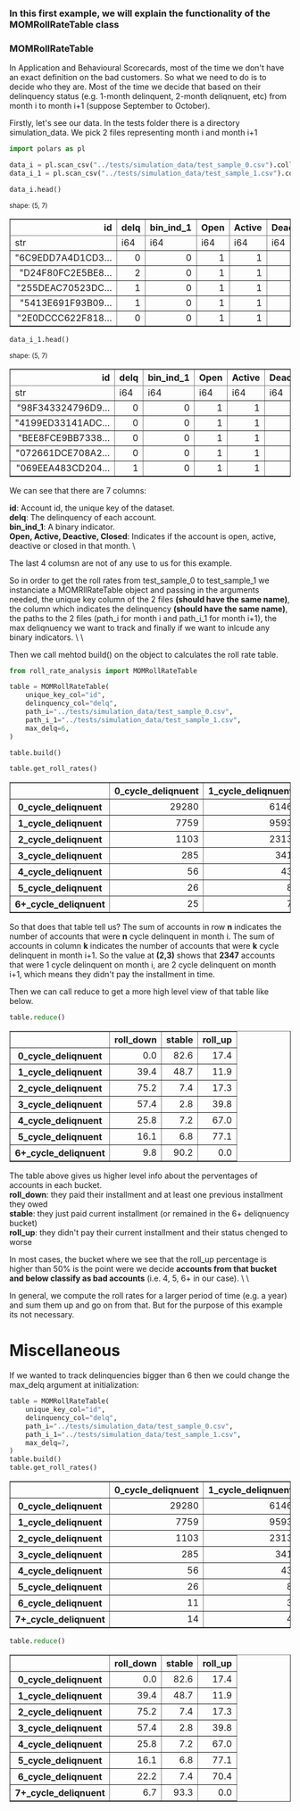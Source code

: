 ### In this first example, we will explain the functionality of the MOMRollRateTable class

### MOMRollRateTable

In Application and Behavioural Scorecards, most of the time we don't have an exact definition on the bad customers.
So what we need to do is to decide who they are. Most of the time we decide that based on their delinquency status (e.g. 1-month delinquent, 2-month deliqnuent, etc) from month i to month i+1 (suppose September to October).

Firstly, let's see our data. In the tests folder there is a directory simulation_data. We pick 2 files representing month i and month i+1


```python
import polars as pl

data_i = pl.scan_csv("../tests/simulation_data/test_sample_0.csv").collect()
data_i_1 = pl.scan_csv("../tests/simulation_data/test_sample_1.csv").collect()
```


```python
data_i.head()
```




<div><style>
.dataframe > thead > tr > th,
.dataframe > tbody > tr > td {
  text-align: right;
  white-space: pre-wrap;
}
</style>
<small>shape: (5, 7)</small><table border="1" class="dataframe"><thead><tr><th>id</th><th>delq</th><th>bin_ind_1</th><th>Open</th><th>Active</th><th>Deactive</th><th>Closed</th></tr><tr><td>str</td><td>i64</td><td>i64</td><td>i64</td><td>i64</td><td>i64</td><td>i64</td></tr></thead><tbody><tr><td>&quot;6C9EDD7A4D1CD3…</td><td>0</td><td>0</td><td>1</td><td>1</td><td>0</td><td>0</td></tr><tr><td>&quot;D24F80FC2E5BE8…</td><td>2</td><td>0</td><td>1</td><td>1</td><td>0</td><td>0</td></tr><tr><td>&quot;255DEAC70523DC…</td><td>1</td><td>0</td><td>1</td><td>1</td><td>0</td><td>0</td></tr><tr><td>&quot;5413E691F93B09…</td><td>1</td><td>0</td><td>1</td><td>1</td><td>0</td><td>0</td></tr><tr><td>&quot;2E0DCCC622F818…</td><td>0</td><td>0</td><td>1</td><td>1</td><td>0</td><td>0</td></tr></tbody></table></div>




```python
data_i_1.head()
```




<div><style>
.dataframe > thead > tr > th,
.dataframe > tbody > tr > td {
  text-align: right;
  white-space: pre-wrap;
}
</style>
<small>shape: (5, 7)</small><table border="1" class="dataframe"><thead><tr><th>id</th><th>delq</th><th>bin_ind_1</th><th>Open</th><th>Active</th><th>Deactive</th><th>Closed</th></tr><tr><td>str</td><td>i64</td><td>i64</td><td>i64</td><td>i64</td><td>i64</td><td>i64</td></tr></thead><tbody><tr><td>&quot;98F343324796D9…</td><td>0</td><td>0</td><td>1</td><td>1</td><td>0</td><td>0</td></tr><tr><td>&quot;4199ED33141ADC…</td><td>0</td><td>0</td><td>1</td><td>1</td><td>0</td><td>0</td></tr><tr><td>&quot;BEE8FCE9BB7338…</td><td>0</td><td>0</td><td>1</td><td>1</td><td>0</td><td>0</td></tr><tr><td>&quot;072661DCE708A2…</td><td>0</td><td>0</td><td>1</td><td>1</td><td>0</td><td>0</td></tr><tr><td>&quot;069EEA483CD204…</td><td>1</td><td>0</td><td>1</td><td>1</td><td>0</td><td>0</td></tr></tbody></table></div>



We can see that there are 7 columns:

**id**: Account id, the unique key of the dataset. \
**delq**: The delinquency of each account. \
**bin_ind_1**: A binary indicator. \
**Open, Active, Deactive, Closed**: Indicates if the account is open, active, deactive or closed in that month. \

The last 4 columsn are not of any use to us for this example.

So in order to get the roll rates from test_sample_0 to test_sample_1 we instanciate a MOMRllRateTable object and passing in the arguments needed, the unique key column of the 2 files **(should have the same name)**, the column which indicates the delinquency **(should have the same name)**, the paths to the 2 files (path_i for month i and path_i_1 for month i+1), the max deliqnuency we want to track and finally if we want to inlcude any binary indicators. \ \

Then we call mehtod build() on the object to calculates the roll rate table.


```python
from roll_rate_analysis import MOMRollRateTable

table = MOMRollRateTable(
    unique_key_col="id",
    delinquency_col="delq",
    path_i="../tests/simulation_data/test_sample_0.csv",
    path_i_1="../tests/simulation_data/test_sample_1.csv",
    max_delq=6,
)
```


```python
table.build()
```


```python
table.get_roll_rates()
```




<div>
<style scoped>
    .dataframe tbody tr th:only-of-type {
        vertical-align: middle;
    }

    .dataframe tbody tr th {
        vertical-align: top;
    }

    .dataframe thead th {
        text-align: right;
    }
</style>
<table border="1" class="dataframe">
  <thead>
    <tr style="text-align: right;">
      <th></th>
      <th>0_cycle_deliqnuent</th>
      <th>1_cycle_deliqnuent</th>
      <th>2_cycle_deliqnuent</th>
      <th>3_cycle_deliqnuent</th>
      <th>4_cycle_deliqnuent</th>
      <th>5_cycle_deliqnuent</th>
      <th>6+_cycle_deliqnuent</th>
    </tr>
  </thead>
  <tbody>
    <tr>
      <th>0_cycle_deliqnuent</th>
      <td>29280</td>
      <td>6146</td>
      <td>5</td>
      <td>2</td>
      <td>0</td>
      <td>0</td>
      <td>4</td>
    </tr>
    <tr>
      <th>1_cycle_deliqnuent</th>
      <td>7759</td>
      <td>9593</td>
      <td>2347</td>
      <td>0</td>
      <td>0</td>
      <td>0</td>
      <td>0</td>
    </tr>
    <tr>
      <th>2_cycle_deliqnuent</th>
      <td>1103</td>
      <td>2313</td>
      <td>338</td>
      <td>787</td>
      <td>0</td>
      <td>0</td>
      <td>0</td>
    </tr>
    <tr>
      <th>3_cycle_deliqnuent</th>
      <td>285</td>
      <td>341</td>
      <td>67</td>
      <td>34</td>
      <td>480</td>
      <td>0</td>
      <td>0</td>
    </tr>
    <tr>
      <th>4_cycle_deliqnuent</th>
      <td>56</td>
      <td>43</td>
      <td>4</td>
      <td>5</td>
      <td>30</td>
      <td>280</td>
      <td>0</td>
    </tr>
    <tr>
      <th>5_cycle_deliqnuent</th>
      <td>26</td>
      <td>8</td>
      <td>0</td>
      <td>1</td>
      <td>3</td>
      <td>16</td>
      <td>182</td>
    </tr>
    <tr>
      <th>6+_cycle_deliqnuent</th>
      <td>25</td>
      <td>7</td>
      <td>1</td>
      <td>0</td>
      <td>1</td>
      <td>3</td>
      <td>342</td>
    </tr>
  </tbody>
</table>
</div>



So that does that table tell us? The sum of accounts in row **n** indicates the number of accounts that were **n** cycle delinquent in month i. The sum of accounts in column **k** indicates the number of accounts that were **k** cycle delinquent in month i+1. So the value at **(2,3)** shows that **2347** accounts that were 1 cycle delinquent on month i, are 2 cycle delinquent on month i+1, which means they didn't pay the installment in time.

Then we can call reduce to get a more high level view of that table like below.


```python
table.reduce()
```




<div>
<style scoped>
    .dataframe tbody tr th:only-of-type {
        vertical-align: middle;
    }

    .dataframe tbody tr th {
        vertical-align: top;
    }

    .dataframe thead th {
        text-align: right;
    }
</style>
<table border="1" class="dataframe">
  <thead>
    <tr style="text-align: right;">
      <th></th>
      <th>roll_down</th>
      <th>stable</th>
      <th>roll_up</th>
    </tr>
  </thead>
  <tbody>
    <tr>
      <th>0_cycle_deliqnuent</th>
      <td>0.0</td>
      <td>82.6</td>
      <td>17.4</td>
    </tr>
    <tr>
      <th>1_cycle_deliqnuent</th>
      <td>39.4</td>
      <td>48.7</td>
      <td>11.9</td>
    </tr>
    <tr>
      <th>2_cycle_deliqnuent</th>
      <td>75.2</td>
      <td>7.4</td>
      <td>17.3</td>
    </tr>
    <tr>
      <th>3_cycle_deliqnuent</th>
      <td>57.4</td>
      <td>2.8</td>
      <td>39.8</td>
    </tr>
    <tr>
      <th>4_cycle_deliqnuent</th>
      <td>25.8</td>
      <td>7.2</td>
      <td>67.0</td>
    </tr>
    <tr>
      <th>5_cycle_deliqnuent</th>
      <td>16.1</td>
      <td>6.8</td>
      <td>77.1</td>
    </tr>
    <tr>
      <th>6+_cycle_deliqnuent</th>
      <td>9.8</td>
      <td>90.2</td>
      <td>0.0</td>
    </tr>
  </tbody>
</table>
</div>



The table above gives us higher level info about the perventages of accounts in each bucket. \
**roll_down**: they paid their installment and at least one previous installment they owed \
**stable**: they just paid current installment (or remained in the 6+ deliqnuency bucket) \
**roll_up**: they didn't pay their current installment and their status chenged to worse

In most cases, the bucket where we see that the roll_up percentage is higher than 50% is the point were we decide **accounts from that bucket and below classify as bad accounts** (i.e. 4, 5, 6+ in our case). \ \

In general, we compute the roll rates for a larger period of time (e.g. a year) and sum them up and go on from that. But for the purpose of this example its not necessary.

# Miscellaneous

If we wanted to track delinquencies bigger than 6 then we could change the max_delq argument at initialization:


```python
table = MOMRollRateTable(
    unique_key_col="id",
    delinquency_col="delq",
    path_i="../tests/simulation_data/test_sample_0.csv",
    path_i_1="../tests/simulation_data/test_sample_1.csv",
    max_delq=7,
)
table.build()
table.get_roll_rates()
```




<div>
<style scoped>
    .dataframe tbody tr th:only-of-type {
        vertical-align: middle;
    }

    .dataframe tbody tr th {
        vertical-align: top;
    }

    .dataframe thead th {
        text-align: right;
    }
</style>
<table border="1" class="dataframe">
  <thead>
    <tr style="text-align: right;">
      <th></th>
      <th>0_cycle_deliqnuent</th>
      <th>1_cycle_deliqnuent</th>
      <th>2_cycle_deliqnuent</th>
      <th>3_cycle_deliqnuent</th>
      <th>4_cycle_deliqnuent</th>
      <th>5_cycle_deliqnuent</th>
      <th>6_cycle_deliqnuent</th>
      <th>7+_cycle_deliqnuent</th>
    </tr>
  </thead>
  <tbody>
    <tr>
      <th>0_cycle_deliqnuent</th>
      <td>29280</td>
      <td>6146</td>
      <td>5</td>
      <td>2</td>
      <td>0</td>
      <td>0</td>
      <td>0</td>
      <td>4</td>
    </tr>
    <tr>
      <th>1_cycle_deliqnuent</th>
      <td>7759</td>
      <td>9593</td>
      <td>2347</td>
      <td>0</td>
      <td>0</td>
      <td>0</td>
      <td>0</td>
      <td>0</td>
    </tr>
    <tr>
      <th>2_cycle_deliqnuent</th>
      <td>1103</td>
      <td>2313</td>
      <td>338</td>
      <td>787</td>
      <td>0</td>
      <td>0</td>
      <td>0</td>
      <td>0</td>
    </tr>
    <tr>
      <th>3_cycle_deliqnuent</th>
      <td>285</td>
      <td>341</td>
      <td>67</td>
      <td>34</td>
      <td>480</td>
      <td>0</td>
      <td>0</td>
      <td>0</td>
    </tr>
    <tr>
      <th>4_cycle_deliqnuent</th>
      <td>56</td>
      <td>43</td>
      <td>4</td>
      <td>5</td>
      <td>30</td>
      <td>280</td>
      <td>0</td>
      <td>0</td>
    </tr>
    <tr>
      <th>5_cycle_deliqnuent</th>
      <td>26</td>
      <td>8</td>
      <td>0</td>
      <td>1</td>
      <td>3</td>
      <td>16</td>
      <td>182</td>
      <td>0</td>
    </tr>
    <tr>
      <th>6_cycle_deliqnuent</th>
      <td>11</td>
      <td>3</td>
      <td>1</td>
      <td>0</td>
      <td>1</td>
      <td>2</td>
      <td>6</td>
      <td>57</td>
    </tr>
    <tr>
      <th>7+_cycle_deliqnuent</th>
      <td>14</td>
      <td>4</td>
      <td>0</td>
      <td>0</td>
      <td>0</td>
      <td>1</td>
      <td>1</td>
      <td>278</td>
    </tr>
  </tbody>
</table>
</div>




```python
table.reduce()
```




<div>
<style scoped>
    .dataframe tbody tr th:only-of-type {
        vertical-align: middle;
    }

    .dataframe tbody tr th {
        vertical-align: top;
    }

    .dataframe thead th {
        text-align: right;
    }
</style>
<table border="1" class="dataframe">
  <thead>
    <tr style="text-align: right;">
      <th></th>
      <th>roll_down</th>
      <th>stable</th>
      <th>roll_up</th>
    </tr>
  </thead>
  <tbody>
    <tr>
      <th>0_cycle_deliqnuent</th>
      <td>0.0</td>
      <td>82.6</td>
      <td>17.4</td>
    </tr>
    <tr>
      <th>1_cycle_deliqnuent</th>
      <td>39.4</td>
      <td>48.7</td>
      <td>11.9</td>
    </tr>
    <tr>
      <th>2_cycle_deliqnuent</th>
      <td>75.2</td>
      <td>7.4</td>
      <td>17.3</td>
    </tr>
    <tr>
      <th>3_cycle_deliqnuent</th>
      <td>57.4</td>
      <td>2.8</td>
      <td>39.8</td>
    </tr>
    <tr>
      <th>4_cycle_deliqnuent</th>
      <td>25.8</td>
      <td>7.2</td>
      <td>67.0</td>
    </tr>
    <tr>
      <th>5_cycle_deliqnuent</th>
      <td>16.1</td>
      <td>6.8</td>
      <td>77.1</td>
    </tr>
    <tr>
      <th>6_cycle_deliqnuent</th>
      <td>22.2</td>
      <td>7.4</td>
      <td>70.4</td>
    </tr>
    <tr>
      <th>7+_cycle_deliqnuent</th>
      <td>6.7</td>
      <td>93.3</td>
      <td>0.0</td>
    </tr>
  </tbody>
</table>
</div>




```python

```
